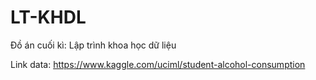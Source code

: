 # LT-KHDL
Đồ án cuối kì: Lập trình khoa học dữ liệu

Link data: https://www.kaggle.com/uciml/student-alcohol-consumption
